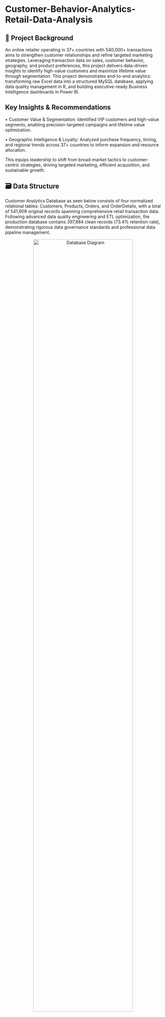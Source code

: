# Customer-Behavior-Analytics-Retail-Data-Analysis

## 🎯 Project Background
An online retailer operating in 37+ countries with 540,000+ transactions aims to strengthen customer relationships and refine targeted marketing strategies. Leveraging transaction data on sales, customer behavior, geography, and product preferences, this project delivers data-driven insights to identify high-value customers and maximize lifetime value through segmentation.
This project demonstrates end-to-end analytics: transforming raw Excel data into a structured MySQL database, applying data quality management in R, and building executive-ready Business Intelligence dashboards in Power BI.

## Key Insights & Recommendations
•	Customer Value & Segmentation: Identified VIP customers and high-value segments, enabling precision-targeted campaigns and lifetime value optimization.

•	Geographic Intelligence & Loyalty: Analyzed purchase frequency, timing, and regional trends across 37+ countries to inform expansion and resource allocation.

This equips leadership to shift from broad-market tactics to customer-centric strategies, driving targeted marketing, efficient acquisition, and sustainable growth.

## 🗃️ Data Structure 
Customer Analytics Database as seen below consists of four normalized relational tables: Customers, Products, Orders, and OrderDetails, with a total of 541,909 original records spanning comprehensive retail transaction data. Following advanced data quality engineering and ETL optimization, the production database contains 397,884 clean records (73.4% retention rate), demonstrating rigorous data governance standards and professional data pipeline management.

<div align="center">
  <img src="IMAGES/Database_Diagram.png" alt="Database Diagram" width="80%">
</div>

## 💼 Executive Summary

### Overview of Findings
Customer analytics highlight major opportunities for targeted marketing and customer relationship optimization within a strong global retail operation. With 4,338 active customers across 37 markets generating $8.91M annual revenue, the business shows both scale and depth. Notably, 6.3% of customers (275 VIPs) contribute 53.9% of revenue ($4.8M)—a clear case for precision-targeted marketing and lifetime value optimization.
Key metrics reinforce strong performance: average customer value $2,054 and a 65.6% repeat rate, reflecting brand loyalty and scalability of customer-centric strategies.

The analysis reveals four critical customer value segments with exceptional profitability metrics that significantly exceed industry benchmarks:

1.	VIP Customers – 275 customers, $17,461 average value, 53.9% revenue contribution
2.	High Value – 1,393 customers, $2,155 average value, 33.7% revenue contribution
3.	Medium Value – 909 customers, $715 average value, 7.3% revenue contribution
4.	Low Value -1761 customers, $260 average value, 5.1% revenue contribution
   
Together, VIP and High-Value segments form just 38.6% of the base but generate 87.6% of revenue ($7.8M), offering compelling ROI for premium marketing and personalized experience strategies. Geographic insights reveal concentrated high-value clusters across 37+ countries, guiding international expansion and market penetration strategies. 

The accompanying dashboard visualizes customer value distribution, geographic performance, and behavioral segmentation to support data-driven growth decisions.

<div align="center">
  <img src="IMAGES/Dashboard.png" alt="Dashboard Overview" width="80%">
</div>

## 📊 Customer Value & Segmentation Intelligence
Analysis reveals an exceptionally concentrated value structure with major opportunities for precision-targeted marketing. The VIP tier is led by the top 20 customers averaging $134K+ lifetime value (some exceeding $280K) across markets like the Netherlands, UK, and Ireland. These ultra-high-value customers show long-term loyalty, purchasing 700+ unique products over multiple years, validating premium positioning.

Behavioral segmentation analysis reveals four distinct customer archetypes with dramatically different value propositions and engagement patterns:

• Frequent Customers (10+ orders) – 337 customers (7.8%) generating $13,029 average value with exceptional $48.74 transaction values and 21.1 orders per customer, representing the highest-engagement, premium customer segment ideal for VIP loyalty programs and exclusive product launches.

• Regular Customers (4-10 orders) – 1,165 customers (26.9%) delivering $2,156 average value with solid $26.64 transactions and 6 orders each, forming the core customer base perfect for retention campaigns and cross-selling strategies.

• Occasional Buyers (2-3 orders) – 1,343 customers (31.0%) contributing $1,037 average value with $86.32 transactions and 2-3 orders, representing high-potential conversion targets for engagement campaigns and repeat purchase incentives.

• One-time Buyers – 1,493 customers (34.4%) spending $413 average with $89.16 single transactions, indicating significant reactivation opportunities through targeted win-back campaigns and personalized remarketing.

Value concentration is striking: Frequent customers deliver 32x the value of one-timers ($13K vs $413). Together, frequent and regular customers (34.7% of the base) likely generate 70%+ of total revenue, underscoring the ROI of premium investment and high-touch relationship strategies.

 
## 🌍 Geographic Intelligence & Loyalty Analysis

Analysis across 37+ markets reveals regional value clusters and loyalty patterns guiding expansion and resource allocation. Nordic markets lead in premium performance: Norway delivers $3,616 per customer with 30% VIP concentration, while Finland shows 50% high-value penetration—both ideal for premium positioning and high-margin strategies.

Three geographic tiers emerge:

• Premium Markets – Norway, Switzerland, Netherlands delivering $2,800+ average customer value with 30%+ VIP customer rates and exceptional customer lifetime metrics (115+ days average), representing mature markets ideal for premium product launches and luxury positioning strategies.

• Core European Markets – Germany, France, United Kingdom generating $2,200-2,400 average customer value with balanced customer portfolios and strong repeat customer rates (92%+ long-term customers in Germany), forming the revenue backbone perfect for market share expansion and customer base scaling.

• Emerging Opportunity Markets – Belgium, Spain, Italy showing $1,250-2,150 customer values with developing loyalty patterns and growth potential, representing strategic expansion targets for market penetration and customer acquisition investments.

Customer loyalty is strongest in Nordics with 0% churn and 100% long-term retention, while the UK provides scale leadership (3,920 customers, $7.3M revenue, 200+ day lifecycle), supporting subscription models and lifecycle-based campaigns. The Netherlands combines $5,698 per customer with 100% retention, exemplifying high-concentration premium market potential, while the UK offers volume-driven growth—together enabling differentiated strategies across premium vs. scale markets.


## 💡 Recommendations
Based on the uncovered insights, the following recommendations have been provided:

•	 Deploy VIP Customer Retention Program: Prioritize the 275 VIP customers ($17,461 average value) who generate 53.9% of total revenue, with special emphasis on the top 20 (avg. $134K+) through loyalty perks, exclusives, and dedicated management to protect $4.8M in revenue and expand lifetime value.

•	Implement Behavioral Conversion Strategy: Target the 1,343 occasional buyers (31% of customer base, $1,037 average value) for conversion to regular customer status through targeted engagement campaigns, personalized recommendations, and purchase incentives. Success converting 25% to regular status would generate $1.5M+ additional revenue given regular customers deliver $2,156 average value.

•	 Execute Geographic Premium Market Expansion: Prioritize Nordic markets (Norway $3,616 per customer, 30% VIP rate) and high-performing European markets (Netherlands $5,698 per customer, 100% long-term retention) for customer acquisition investments. These premium markets demonstrate 2.5x higher customer values and superior loyalty metrics, offering optimal ROI for targeted marketing spend and market penetration strategies.


## 📈 Project Links

### **SQL Analysis Files**
- **Database Setup:** [Database structure and table schemas](./SQL/Database%20Setup%20and%20Table%20Schemas.sql)
- **Data Quality Validation:** [Data integrity and quality checks](./SQL/Data%20Quality%20Validation.sql)
- **Customer Segmentation:** [Customer analysis and segmentation queries](./SQL/Customer%20Segmentation%20Queries.sql)
- **Analytics Views:** [Business intelligence views and analytics](./SQL/Analytics%20Views.sql)

### **R Analysis Files**
- **ETL Pipeline:** [Customer analytics data processing pipeline](./R/Customer%20Analytics%20ETL%20Pipeline.R)
- **Dashboard Export:** [PowerBI dashboard data export script](./R/PowerBI%20Dashboard%20Export.R)

